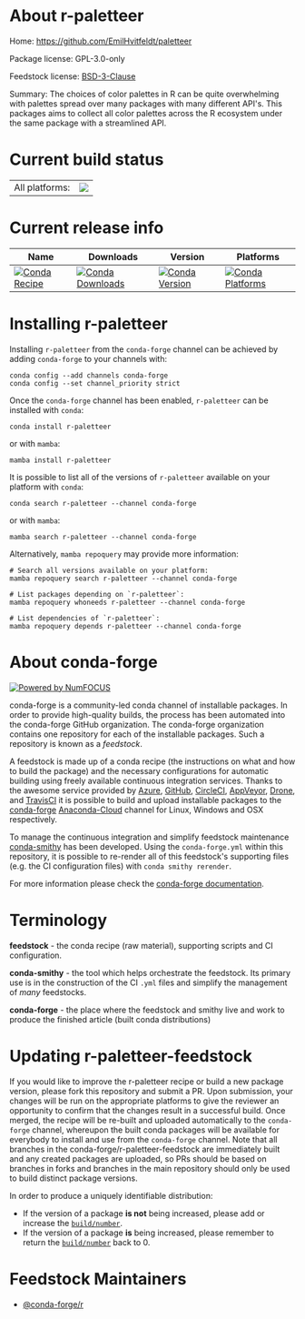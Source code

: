 About r-paletteer
=================

Home: https://github.com/EmilHvitfeldt/paletteer

Package license: GPL-3.0-only

Feedstock license: [BSD-3-Clause](https://github.com/conda-forge/r-paletteer-feedstock/blob/main/LICENSE.txt)

Summary: The choices of color palettes in R can be quite overwhelming with  palettes spread over many packages with many different API's. This packages aims to collect all color palettes across the R ecosystem under the same package with a streamlined API.

Current build status
====================


<table><tr><td>All platforms:</td>
    <td>
      <a href="https://dev.azure.com/conda-forge/feedstock-builds/_build/latest?definitionId=5758&branchName=main">
        <img src="https://dev.azure.com/conda-forge/feedstock-builds/_apis/build/status/r-paletteer-feedstock?branchName=main">
      </a>
    </td>
  </tr>
</table>

Current release info
====================

| Name | Downloads | Version | Platforms |
| --- | --- | --- | --- |
| [![Conda Recipe](https://img.shields.io/badge/recipe-r--paletteer-green.svg)](https://anaconda.org/conda-forge/r-paletteer) | [![Conda Downloads](https://img.shields.io/conda/dn/conda-forge/r-paletteer.svg)](https://anaconda.org/conda-forge/r-paletteer) | [![Conda Version](https://img.shields.io/conda/vn/conda-forge/r-paletteer.svg)](https://anaconda.org/conda-forge/r-paletteer) | [![Conda Platforms](https://img.shields.io/conda/pn/conda-forge/r-paletteer.svg)](https://anaconda.org/conda-forge/r-paletteer) |

Installing r-paletteer
======================

Installing `r-paletteer` from the `conda-forge` channel can be achieved by adding `conda-forge` to your channels with:

```
conda config --add channels conda-forge
conda config --set channel_priority strict
```

Once the `conda-forge` channel has been enabled, `r-paletteer` can be installed with `conda`:

```
conda install r-paletteer
```

or with `mamba`:

```
mamba install r-paletteer
```

It is possible to list all of the versions of `r-paletteer` available on your platform with `conda`:

```
conda search r-paletteer --channel conda-forge
```

or with `mamba`:

```
mamba search r-paletteer --channel conda-forge
```

Alternatively, `mamba repoquery` may provide more information:

```
# Search all versions available on your platform:
mamba repoquery search r-paletteer --channel conda-forge

# List packages depending on `r-paletteer`:
mamba repoquery whoneeds r-paletteer --channel conda-forge

# List dependencies of `r-paletteer`:
mamba repoquery depends r-paletteer --channel conda-forge
```


About conda-forge
=================

[![Powered by
NumFOCUS](https://img.shields.io/badge/powered%20by-NumFOCUS-orange.svg?style=flat&colorA=E1523D&colorB=007D8A)](https://numfocus.org)

conda-forge is a community-led conda channel of installable packages.
In order to provide high-quality builds, the process has been automated into the
conda-forge GitHub organization. The conda-forge organization contains one repository
for each of the installable packages. Such a repository is known as a *feedstock*.

A feedstock is made up of a conda recipe (the instructions on what and how to build
the package) and the necessary configurations for automatic building using freely
available continuous integration services. Thanks to the awesome service provided by
[Azure](https://azure.microsoft.com/en-us/services/devops/), [GitHub](https://github.com/),
[CircleCI](https://circleci.com/), [AppVeyor](https://www.appveyor.com/),
[Drone](https://cloud.drone.io/welcome), and [TravisCI](https://travis-ci.com/)
it is possible to build and upload installable packages to the
[conda-forge](https://anaconda.org/conda-forge) [Anaconda-Cloud](https://anaconda.org/)
channel for Linux, Windows and OSX respectively.

To manage the continuous integration and simplify feedstock maintenance
[conda-smithy](https://github.com/conda-forge/conda-smithy) has been developed.
Using the ``conda-forge.yml`` within this repository, it is possible to re-render all of
this feedstock's supporting files (e.g. the CI configuration files) with ``conda smithy rerender``.

For more information please check the [conda-forge documentation](https://conda-forge.org/docs/).

Terminology
===========

**feedstock** - the conda recipe (raw material), supporting scripts and CI configuration.

**conda-smithy** - the tool which helps orchestrate the feedstock.
                   Its primary use is in the construction of the CI ``.yml`` files
                   and simplify the management of *many* feedstocks.

**conda-forge** - the place where the feedstock and smithy live and work to
                  produce the finished article (built conda distributions)


Updating r-paletteer-feedstock
==============================

If you would like to improve the r-paletteer recipe or build a new
package version, please fork this repository and submit a PR. Upon submission,
your changes will be run on the appropriate platforms to give the reviewer an
opportunity to confirm that the changes result in a successful build. Once
merged, the recipe will be re-built and uploaded automatically to the
`conda-forge` channel, whereupon the built conda packages will be available for
everybody to install and use from the `conda-forge` channel.
Note that all branches in the conda-forge/r-paletteer-feedstock are
immediately built and any created packages are uploaded, so PRs should be based
on branches in forks and branches in the main repository should only be used to
build distinct package versions.

In order to produce a uniquely identifiable distribution:
 * If the version of a package **is not** being increased, please add or increase
   the [``build/number``](https://docs.conda.io/projects/conda-build/en/latest/resources/define-metadata.html#build-number-and-string).
 * If the version of a package **is** being increased, please remember to return
   the [``build/number``](https://docs.conda.io/projects/conda-build/en/latest/resources/define-metadata.html#build-number-and-string)
   back to 0.

Feedstock Maintainers
=====================

* [@conda-forge/r](https://github.com/conda-forge/r/)

